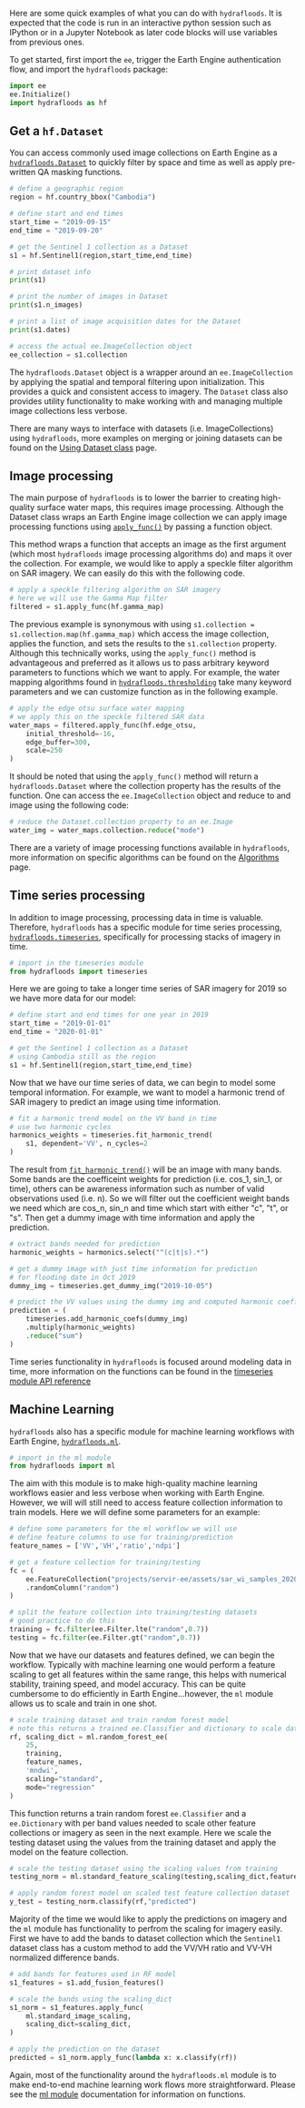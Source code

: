 Here are some quick examples of what you can do with `hydrafloods`. It is expected that the code is run in an interactive python session such as IPython or in a Jupyter Notebook as later code blocks will use variables from previous ones.

To get started, first import the `ee`, trigger the Earth Engine authentication flow, and import the `hydrafloods` package:

```python
import ee
ee.Initialize()
import hydrafloods as hf
```

## Get a `hf.Dataset`

You can access commonly used image collections on Earth Engine as a [`hydrafloods.Dataset`](/datasets/) to quickly filter by space and time as well as apply pre-written QA masking functions.

```python
# define a geographic region
region = hf.country_bbox("Cambodia")

# define start and end times
start_time = "2019-09-15"
end_time = "2019-09-20"

# get the Sentinel 1 collection as a Dataset
s1 = hf.Sentinel1(region,start_time,end_time)

# print dataset info
print(s1)

# print the number of images in Dataset
print(s1.n_images)

# print a list of image acquisition dates for the Dataset
print(s1.dates)

# access the actual ee.ImageCollection object
ee_collection = s1.collection
```

The `hydrafloods.Dataset` object is a wrapper around an `ee.ImageCollection` by applying the spatial and temporal filtering upon initialization.
This provides a quick and consistent access to imagery. The `Dataset` class also provides utility functionality to make working with and managing multiple image collections less verbose.

There are many ways to interface with datasets (i.e. ImageCollections) using `hydrafloods`, more examples on merging or joining datasets can be found on the [Using Dataset class](/using-datasets/) page.


## Image processing

The main purpose of `hydrafloods` is to lower the barrier to creating high-quality surface water maps, this requires image processing. Although the Dataset class wraps an Earth Engine image collection we can apply image processing functions using [`apply_func()`](/datasets/#hydrafloods.datasets.Dataset.apply_func) by passing a function object. 

This method wraps a function that accepts an image as the first argument (which most `hydrafloods` image processing algorithms do) and maps it over the collection. For example, we would like to apply a speckle filter algorithm on SAR imagery. We can easily do this with the following code.

```python
# apply a speckle filtering algorithm on SAR imagery
# here we will use the Gamma Map filter
filtered = s1.apply_func(hf.gamma_map)
```

The previous example is synonymous with using `s1.collection = s1.collection.map(hf.gamma_map)` which access the image collection, applies the function, and sets the results to the `s1.collection` property. Although this technically works, using the `apply_func()` method is advantageous and preferred as it allows us to pass arbitrary keyword parameters to functions which we want to apply. For example, the water mapping algorithms found in [`hydrafloods.thresholding`](/thresholding/) take many keyword parameters and we can customize function as in the following example.

```python
# apply the edge otsu surface water mapping 
# we apply this on the speckle filtered SAR data
water_maps = filtered.apply_func(hf.edge_otsu, 
    initial_threshold=-16,
    edge_buffer=300,
    scale=250
)
```

It should be noted that using the `apply_func()` method will return a `hydrafloods.Dataset` where the collection property has the results of the function. One can access the `ee.ImageCollection` object and reduce to and image using the following code:

```python
# reduce the Dataset.collection property to an ee.Image
water_img = water_maps.collection.reduce("mode")
```

There are a variety of image processing functions available in `hydrafloods`, more information on specific algorithms can be found on the [Algorithms](/algorithms/) page.


## Time series processing

In addition to image processing, processing data in time is valuable. Therefore, `hydrafloods` has a specific module for time series processing, [`hydrafloods.timeseries`](/timeseries/), specifically for processing stacks of imagery in time.

```python
# import in the timeseries module
from hydrafloods import timeseries
```

Here we are going to take a longer time series of SAR imagery for 2019 so we have more data for our model:

```python
# define start and end times for one year in 2019
start_time = "2019-01-01"
end_time = "2020-01-01"

# get the Sentinel 1 collection as a Dataset
# using Cambodia still as the region
s1 = hf.Sentinel1(region,start_time,end_time)
```

Now that we have our time series of data, we can begin to model some temporal information. For example, we want to model a harmonic trend of SAR imagery to predict an image using time information.

```python
# fit a harmonic trend model on the VV band in time
# use two harmonic cycles
harmonics_weights = timeseries.fit_harmonic_trend(
    s1, dependent='VV', n_cycles=2
)
```

The result from [`fit_harmonic_trend()`](/timeseries/#hydrafloods.timeseries.fit_harmonic_trend) will be an image with many bands. Some bands are the coefficeint weights for prediction (i.e. cos_1, sin_1, or time), others can be awareness information such as number of valid observations used (i.e. n). So we will filter out the coefficient weight bands we need which are cos_n, sin_n and time which start with either "c", "t", or "s". Then get a dummy image with time information and apply the prediction.

```python
# extract bands needed for prediction
harmonic_weights = harmonics.select("^(c|t|s).*")

# get a dummy image with just time information for prediction
# for flooding date in Oct 2019
dummy_img = timeseries.get_dummy_img("2019-10-05")

# predict the VV values using the dummy img and computed harmonic coeffients
prediction = (
    timeseries.add_harmonic_coefs(dummy_img)
    .multiply(harmonic_weights)
    .reduce("sum")
)
```

Time series functionality in `hydrafloods` is focused around modeling data in time, more information on the functions can be found in the [timeseries module API reference](/timeseries/)


## Machine Learning

`hydrafloods` also has a specific module for machine learning workflows with Earth Engine, [`hydrafloods.ml`](/ml/). 

```python
# import in the ml module
from hydrafloods import ml
```

The aim with this module is to make high-quality machine learning workflows easier and less verbose when working with Earth Engine. However, we will will still need to access feature collection information to train models. Here we will define some parameters for an example:

```python
# define some parameters for the ml workflow we will use
# define feature columns to use for training/prediction
feature_names = ['VV','VH','ratio','ndpi'] 

# get a feature collection for training/testing
fc = (
    ee.FeatureCollection("projects/servir-ee/assets/sar_wi_samples_20200825104400")
    .randomColumn("random") 
)

# split the feature collection into training/testing datasets
# good practice to do this
training = fc.filter(ee.Filter.lte("random",0.7)) 
testing = fc.filter(ee.Filter.gt("random",0.7))
```

Now that we have our datasets and features defined, we can begin the workflow. Typically with machine learning one would perform a feature scaling to get all features within the same range, this helps with numerical stability, training speed, and model accuracy. This can be quite cumbersome to do efficiently in Earth Engine...however, the `ml` module allows us to scale and train in one shot.

```python
# scale training dataset and train random forest model
# note this returns a trained ee.Classifier and dictionary to scale data later
rf, scaling_dict = ml.random_forest_ee(
    25,
    training,
    feature_names,
    'mndwi',
    scaling="standard",
    mode="regression"
)
```

This function returns a train random forest `ee.Classifier` and a `ee.Dictionary` with per band values needed to scale other feature collections or imagery as seen in the next example. Here we scale the testing dataset using the values from the training dataset and apply the model on the feature collection.

```python
# scale the testing dataset using the scaling values from training
testing_norm = ml.standard_feature_scaling(testing,scaling_dict,feature_names)

# apply random forest model on scaled test feature collection dataset
y_test = testing_norm.classify(rf,"predicted")
```

Majority of the time we would like to apply the predictions on imagery and the `ml` module has functionality to perfrom the scaling for imagery easily. First we have to add the bands to dataset collection which the `Sentinel1` dataset class has a custom method to add the VV/VH ratio and VV-VH normalized difference bands.

```python
# add bands for features used in RF model
s1_features = s1.add_fusion_features()

# scale the bands using the scaling_dict
s1_norm = s1_features.apply_func(
    ml.standard_image_scaling, 
    scaling_dict=scaling_dict,
)

# apply the prediction on the dataset
predicted = s1_norm.apply_func(lambda x: x.classify(rf))
```

Again, most of the functionality around the `hydrafloods.ml` module is to make end-to-end machine learning work flows more straightforward. Please see the [ml module](/ml/) documentation for information on functions.
